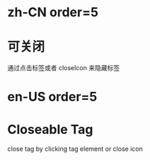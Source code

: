 # zh-CN order=5

# 可关闭

通过点击标签或者 closeIcon 来隐藏标签

# en-US order=5

# Closeable Tag

close tag by clicking tag element or close icon
